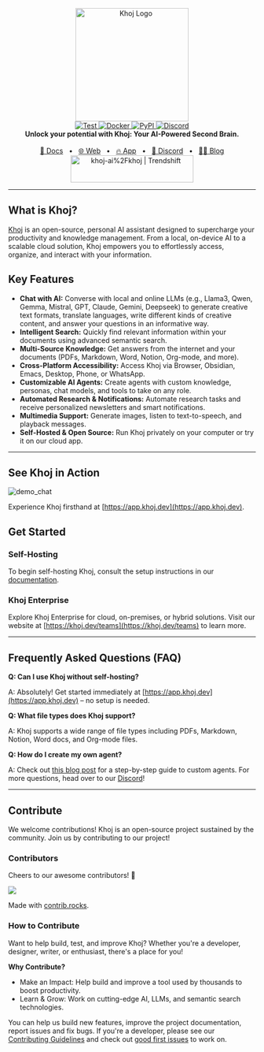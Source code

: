 <div align="center">
    <a href="https://github.com/khoj-ai/khoj">
        <img src="https://assets.khoj.dev/khoj-logo-sideways-1200x540.png" width="230" alt="Khoj Logo">
    </a>
</div>

<div align="center">
    <a href="https://github.com/khoj-ai/khoj/actions/workflows/test.yml">
        <img src="https://github.com/khoj-ai/khoj/actions/workflows/test.yml/badge.svg" alt="Test">
    </a>
    <a href="https://github.com/khoj-ai/khoj/pkgs/container/khoj">
        <img src="https://github.com/khoj-ai/khoj/actions/workflows/dockerize.yml/badge.svg" alt="Docker">
    </a>
    <a href="https://pypi.org/project/khoj/">
        <img src="https://github.com/khoj-ai/khoj/actions/workflows/pypi.yml/badge.svg" alt="PyPI">
    </a>
    <a href="https://discord.gg/BDgyabRM6e">
        <img src="https://img.shields.io/discord/1112065956647284756?style=plastic&label=discord" alt="Discord">
    </a>
</div>

<div align="center">
    <b>Unlock your potential with Khoj: Your AI-Powered Second Brain.</b>
</div>

<br />

<div align="center">
    <a href="https://docs.khoj.dev">📑 Docs</a>
    <span>&nbsp;&nbsp;•&nbsp;&nbsp;</span>
    <a href="https://khoj.dev">🌐 Web</a>
    <span>&nbsp;&nbsp;•&nbsp;&nbsp;</span>
    <a href="https://app.khoj.dev">🔥 App</a>
    <span>&nbsp;&nbsp;•&nbsp;&nbsp;</span>
    <a href="https://discord.gg/BDgyabRM6e">💬 Discord</a>
    <span>&nbsp;&nbsp;•&nbsp;&nbsp;</span>
    <a href="https://blog.khoj.dev">✍🏽 Blog</a>
    <a href="https://trendshift.io/repositories/10318" target="_blank">
        <img src="https://trendshift.io/api/badge/repositories/10318" alt="khoj-ai%2Fkhoj | Trendshift" style="width: 250px; height: 55px;" width="250" height="55"/>
    </a>
</div>

---

## What is Khoj?

[Khoj](https://khoj.dev) is an open-source, personal AI assistant designed to supercharge your productivity and knowledge management. From a local, on-device AI to a scalable cloud solution, Khoj empowers you to effortlessly access, organize, and interact with your information.

## Key Features

*   **Chat with AI:** Converse with local and online LLMs (e.g., Llama3, Qwen, Gemma, Mistral, GPT, Claude, Gemini, Deepseek) to generate creative text formats, translate languages, write different kinds of creative content, and answer your questions in an informative way.
*   **Intelligent Search:** Quickly find relevant information within your documents using advanced semantic search.
*   **Multi-Source Knowledge:** Get answers from the internet and your documents (PDFs, Markdown, Word, Notion, Org-mode, and more).
*   **Cross-Platform Accessibility:** Access Khoj via Browser, Obsidian, Emacs, Desktop, Phone, or WhatsApp.
*   **Customizable AI Agents:** Create agents with custom knowledge, personas, chat models, and tools to take on any role.
*   **Automated Research & Notifications:** Automate research tasks and receive personalized newsletters and smart notifications.
*   **Multimedia Support:** Generate images, listen to text-to-speech, and playback messages.
*   **Self-Hosted & Open Source:** Run Khoj privately on your computer or try it on our cloud app.

---

## See Khoj in Action

![demo_chat](https://github.com/khoj-ai/khoj/blob/master/documentation/assets/img/quadratic_equation_khoj_web.gif?raw=true)

Experience Khoj firsthand at [https://app.khoj.dev](https://app.khoj.dev).

## Get Started

### Self-Hosting
To begin self-hosting Khoj, consult the setup instructions in our [documentation](https://docs.khoj.dev/get-started/setup).

### Khoj Enterprise

Explore Khoj Enterprise for cloud, on-premises, or hybrid solutions. Visit our website at [https://khoj.dev/teams](https://khoj.dev/teams) to learn more.

---

## Frequently Asked Questions (FAQ)

**Q: Can I use Khoj without self-hosting?**

A: Absolutely! Get started immediately at [https://app.khoj.dev](https://app.khoj.dev) – no setup is needed.

**Q: What file types does Khoj support?**

A: Khoj supports a wide range of file types including PDFs, Markdown, Notion, Word docs, and Org-mode files.

**Q: How do I create my own agent?**

A: Check out [this blog post](https://blog.khoj.dev/posts/create-agents-on-khoj/) for a step-by-step guide to custom agents.
For more questions, head over to our [Discord](https://discord.gg/BDgyabRM6e)!

---

## Contribute

We welcome contributions!  Khoj is an open-source project sustained by the community. Join us by contributing to our project!

### Contributors
Cheers to our awesome contributors! 🎉

<a href="https://github.com/khoj-ai/khoj/graphs/contributors">
  <img src="https://contrib.rocks/image?repo=khoj-ai/khoj" />
</a>

Made with [contrib.rocks](https://contrib.rocks).

### How to Contribute

Want to help build, test, and improve Khoj?  Whether you're a developer, designer, writer, or enthusiast, there's a place for you!

**Why Contribute?**

*   Make an Impact: Help build and improve a tool used by thousands to boost productivity.
*   Learn & Grow: Work on cutting-edge AI, LLMs, and semantic search technologies.

You can help us build new features, improve the project documentation, report issues and fix bugs. If you're a developer, please see our [Contributing Guidelines](https://docs.khoj.dev/contributing/development) and check out [good first issues](https://github.com/khoj-ai/khoj/contribute) to work on.